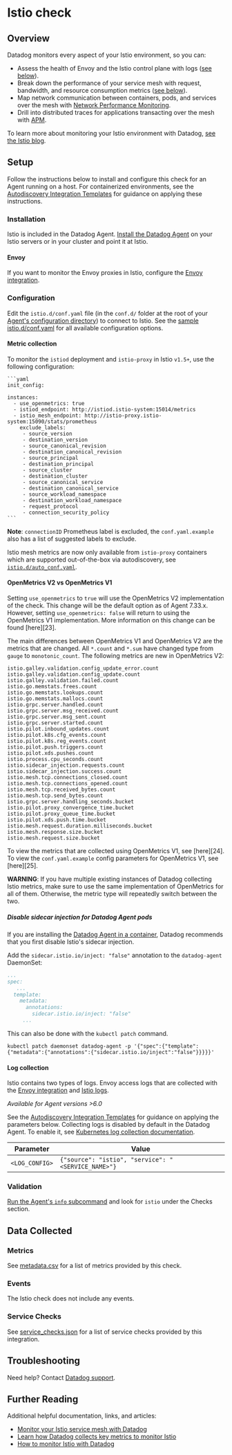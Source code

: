 # Istio check

## Overview

Datadog monitors every aspect of your Istio environment, so you can:
- Assess the health of Envoy and the Istio control plane with logs ([see below](#log-collection)).
- Break down the performance of your service mesh with request, bandwidth, and resource consumption metrics ([see below](#metrics)).
- Map network communication between containers, pods, and services over the mesh with [Network Performance Monitoring][1].
- Drill into distributed traces for applications transacting over the mesh with [APM][2].

To learn more about monitoring your Istio environment with Datadog, [see the Istio blog][3].

## Setup

Follow the instructions below to install and configure this check for an Agent running on a host. For containerized environments, see the [Autodiscovery Integration Templates][4] for guidance on applying these instructions.

### Installation

Istio is included in the Datadog Agent. [Install the Datadog Agent][5] on your Istio servers or in your cluster and point it at Istio.

#### Envoy

If you want to monitor the Envoy proxies in Istio, configure the [Envoy integration][6].

### Configuration

Edit the `istio.d/conf.yaml` file (in the `conf.d/` folder at the root of your [Agent's configuration directory][7]) to connect to Istio. See the [sample istio.d/conf.yaml][8] for all available configuration options.

#### Metric collection
To monitor the `istiod` deployment and `istio-proxy` in Istio `v1.5+`, use the following configuration:
    
    ```yaml
    init_config:
    
    instances:
      - use_openmetrics: true
      - istiod_endpoint: http://istiod.istio-system:15014/metrics
      - istio_mesh_endpoint: http://istio-proxy.istio-system:15090/stats/prometheus
        exclude_labels:
         - source_version
         - destination_version
         - source_canonical_revision
         - destination_canonical_revision
         - source_principal
         - destination_principal
         - source_cluster
         - destination_cluster
         - source_canonical_service
         - destination_canonical_service
         - source_workload_namespace
         - destination_workload_namespace
         - request_protocol
         - connection_security_policy
    ```
   
**Note**: `connectionID` Prometheus label is excluded, the `conf.yaml.example` also has a list of suggested labels to exclude.

   Istio mesh metrics are now only available from `istio-proxy` containers which are supported out-of-the-box via autodiscovery, see [`istio.d/auto_conf.yaml`][9].   

#### OpenMetrics V2 vs OpenMetrics V1
Setting `use_openmetrics` to `true` will use the OpenMetrics V2 implementation of the check. 
This change will be the default option as of Agent 7.33.x. However, setting `use_openmetrics: false` 
will return to using the OpenMetrics V1 implementation. More information on this change can be found [here][23].

The main differences between OpenMetrics V1 and OpenMetrics V2 are the metrics that are changed. All `*.count` and `*.sum` have changed type from `gauge` to `monotonic_count`.
The following metrics are new in OpenMetrics V2:

```shell
istio.galley.validation.config_update_error.count
istio.galley.validation.config_update.count
istio.galley.validation.failed.count
istio.go.memstats.frees.count
istio.go.memstats.lookups.count
istio.go.memstats.mallocs.count
istio.grpc.server.handled.count
istio.grpc.server.msg_received.count
istio.grpc.server.msg_sent.count
istio.grpc.server.started.count
istio.pilot.inbound_updates.count
istio.pilot.k8s.cfg_events.count
istio.pilot.k8s.reg_events.count
istio.pilot.push.triggers.count
istio.pilot.xds.pushes.count
istio.process.cpu_seconds.count
istio.sidecar_injection.requests.count
istio.sidecar_injection.success.count
istio.mesh.tcp.connections_closed.count
istio.mesh.tcp.connections_opened.count
istio.mesh.tcp.received_bytes.count
istio.mesh.tcp.send_bytes.count
istio.grpc.server.handling_seconds.bucket
istio.pilot.proxy_convergence_time.bucket
istio.pilot.proxy_queue_time.bucket
istio.pilot.xds.push.time.bucket
istio.mesh.request.duration.milliseconds.bucket
istio.mesh.response.size.bucket
istio.mesh.request.size.bucket
```

To view the metrics that are collected using OpenMetrics V1, see [here][24]. 
To view the `conf.yaml.example` config parameters for OpenMetrics V1, see [here][25].

**WARNING**: If you have multiple existing instances of Datadog collecting Istio metrics, make sure to use the same implementation of OpenMetrics for all of them. Otherwise, the metric type will repeatedly switch between the two.

##### Disable sidecar injection for Datadog Agent pods

If you are installing the [Datadog Agent in a container][10], Datadog recommends that you first disable Istio's sidecar injection.

Add the `sidecar.istio.io/inject: "false"` annotation to the `datadog-agent` DaemonSet:

```yaml
...
spec:
   ...
  template:
    metadata:
      annotations:
        sidecar.istio.io/inject: "false"
     ...
```

This can also be done with the `kubectl patch` command.

```text
kubectl patch daemonset datadog-agent -p '{"spec":{"template":{"metadata":{"annotations":{"sidecar.istio.io/inject":"false"}}}}}'
```

#### Log collection

Istio contains two types of logs. Envoy access logs that are collected with the [Envoy integration][11] and [Istio logs][12].

_Available for Agent versions >6.0_

See the [Autodiscovery Integration Templates][4] for guidance on applying the parameters below.
Collecting logs is disabled by default in the Datadog Agent. To enable it, see [Kubernetes log collection documentation][13].

| Parameter      | Value                                                |
| -------------- | ---------------------------------------------------- |
| `<LOG_CONFIG>` | `{"source": "istio", "service": "<SERVICE_NAME>"}` |

### Validation

[Run the Agent's `info` subcommand][14] and look for `istio` under the Checks section.

## Data Collected

### Metrics

See [metadata.csv][15] for a list of metrics provided by this check.

### Events

The Istio check does not include any events.

### Service Checks

See [service_checks.json][16] for a list of service checks provided by this integration.

## Troubleshooting

Need help? Contact [Datadog support][17].

## Further Reading

Additional helpful documentation, links, and articles:

- [Monitor your Istio service mesh with Datadog][18]
- [Learn how Datadog collects key metrics to monitor Istio][19]
- [How to monitor Istio with Datadog][16]

[1]: https://www.datadoghq.com/blog/monitor-istio-with-npm/
[2]: https://docs.datadoghq.com/tracing/setup_overview/proxy_setup/?tab=istio
[3]: https://www.datadoghq.com/blog/istio-datadog/
[4]: https://docs.datadoghq.com/agent/kubernetes/integrations/
[5]: https://app.datadoghq.com/account/settings#agent
[6]: https://github.com/DataDog/integrations-core/tree/master/envoy#istio
[7]: https://docs.datadoghq.com/agent/guide/agent-configuration-files/#agent-configuration-directory
[8]: https://github.com/DataDog/integrations-core/blob/master/istio/datadog_checks/istio/data/conf.yaml.example
[9]: https://github.com/DataDog/integrations-core/blob/master/istio/datadog_checks/istio/data/auto_conf.yaml
[10]: https://docs.datadoghq.com/agent/kubernetes/
[11]: https://docs.datadoghq.com/integrations/envoy/#log-collection
[12]: https://istio.io/docs/tasks/telemetry/logs/collecting-logs/
[13]: https://docs.datadoghq.com/agent/kubernetes/log/
[14]: https://docs.datadoghq.com/agent/guide/agent-commands/#agent-status-and-information
[15]: https://github.com/DataDog/integrations-core/blob/master/istio/metadata.csv
[16]: https://github.com/DataDog/integrations-core/blob/master/istio/assets/service_checks.json
[17]: https://docs.datadoghq.com/help/
[18]: https://www.datadoghq.com/blog/monitor-istio-with-datadog
[19]: https://www.datadoghq.com/blog/istio-metrics/
